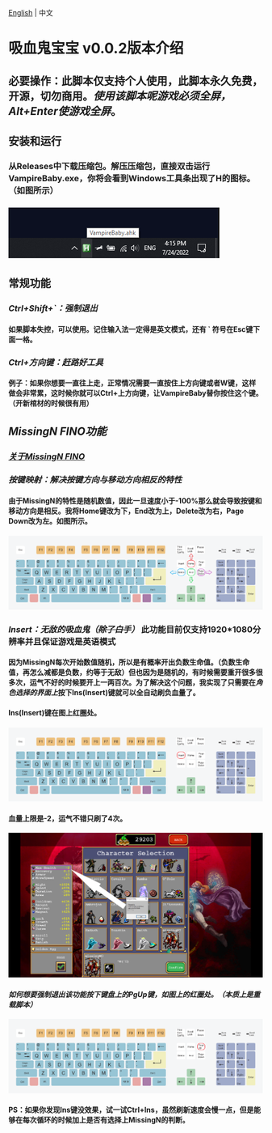 [English](./README.md) | 中文

# 吸血鬼宝宝 v0.0.2版本介绍

## 必要操作：此脚本仅支持个人使用，此脚本永久免费，开源，切勿商用。***使用该脚本呢游戏必须全屏，Alt+Enter使游戏全屏***。

## **安装和运行**

### 从Releases中下载压缩包。解压压缩包，直接双击运行VampireBaby.exe，你将会看到Windows工具条出现了H的图标。（如图所示）

### ![Image](https://raw.githubusercontent.com/Waterkuiiiiii/VampireBaby/main/MdPic/ToolBar%20Icon.png)

## **常规功能**

### ***Ctrl+Shift+`：强制退出***

#### 如果脚本失控，可以使用。记住输入法一定得是英文模式，还有 ` 符号在Esc键下面一格。

### ***Ctrl+方向键：赶路好工具***

#### 例子：如果你想要一直往上走，正常情况需要一直按住上方向键或者W键，这样做会非常累，这时候你就可以Ctrl+上方向键，让VampireBaby替你按住这个键。（**开新棺材的时候很有用**）

## ***MissingN FINO功能***

### [***关于MissingN FINO***](https://vampire-survivors.fandom.com/wiki/MissingN%E2%96%AF)

### ***按键映射：解决按键方向与移动方向相反的特性***

#### 由于MissingN的特性是随机数值，因此一旦速度小于-100%那么就会导致按键和移动方向是相反。我将Home键改为下，End改为上，Delete改为右，Page Down改为左。如图所示。

#### ![Image](https://raw.githubusercontent.com/Waterkuiiiiii/VampireBaby/main/MdPic/KeyboardHEDP.png)

### ***Insert：无敌的吸血鬼（~~除了白手~~）*** 此功能目前仅支持1920*1080分辨率并且保证游戏是英语模式

#### 因为MissingN每次开始数值随机，所以是有概率开出负数生命值。（负数生命值，再怎么减都是负数，约等于无敌）但也因为是随机的，有时候需要重开很多很多次，运气不好的时候要开上一两百次。为了解决这个问题，我实现了只需要在***角色选择的界面上***按下Ins(Insert)键就可以全自动刷负血量了。

#### **Ins(Insert)键在图上红圈处。**

#### ![Image](https://raw.githubusercontent.com/Waterkuiiiiii/VampireBaby/main/MdPic/KeyboardIns.png)

#### 血量上限是-2，运气不错只刷了4次。

#### ![Image](https://github.com/Waterkuiiiiii/VampireBaby/blob/main/MdPic/Invicible%20Vampire%20.png?raw=true)

#### ***如何想要强制退出该功能按下键盘上的PgUp键，如图上的红圈处。（本质上是重载脚本）***

#### ![Image](https://raw.githubusercontent.com/Waterkuiiiiii/VampireBaby/main/MdPic/KeyboardPgUp.png)

#### PS：如果你发现Ins键没效果，试一试Ctrl+Ins，虽然刷新速度会慢一点，但是能够在每次循环的时候加上是否有选择上MissingN的判断。
